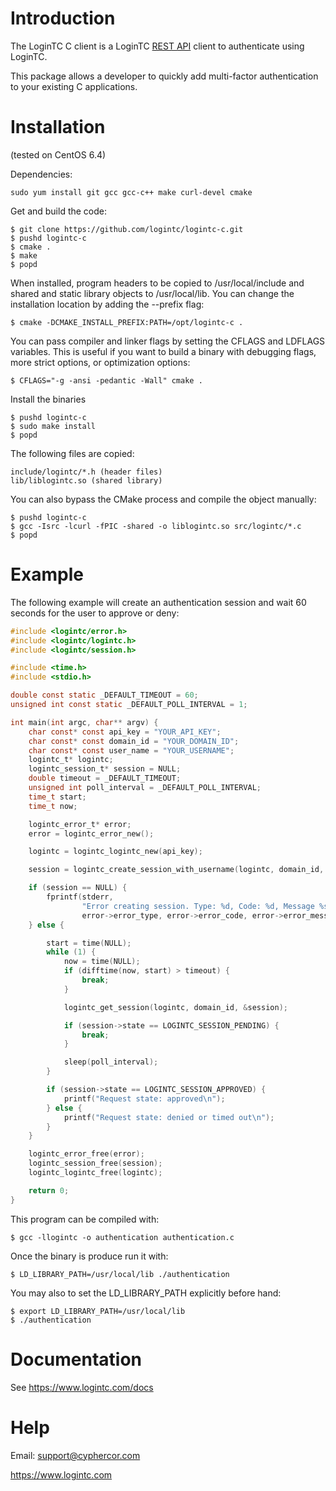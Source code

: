 Introduction
============

The LoginTC C client is a LoginTC [REST API][rest-api] client to
authenticate using LoginTC.

This package allows a developer to quickly add multi-factor authentication to your existing C applications.

Installation
============

(tested on CentOS 6.4)

Dependencies:

    sudo yum install git gcc gcc-c++ make curl-devel cmake
    
Get and build the code:

    $ git clone https://github.com/logintc/logintc-c.git
    $ pushd logintc-c
    $ cmake .
    $ make
    $ popd

When installed, program headers to be copied to /usr/local/include and shared and static library objects to /usr/local/lib. You can change the installation location by adding the --prefix flag:

    $ cmake -DCMAKE_INSTALL_PREFIX:PATH=/opt/logintc-c .

You can pass compiler and linker flags by setting the CFLAGS and LDFLAGS variables. This is useful if you want to build a binary with debugging flags, more strict options, or optimization options:

    $ CFLAGS="-g -ansi -pedantic -Wall" cmake .

Install the binaries

    $ pushd logintc-c
    $ sudo make install
    $ popd

The following files are copied:

    include/logintc/*.h (header files)
    lib/liblogintc.so (shared library)

You can also bypass the CMake process and compile the object manually:

    $ pushd logintc-c
    $ gcc -Isrc -lcurl -fPIC -shared -o liblogintc.so src/logintc/*.c
    $ popd

Example
=======

The following example will create an authentication session and wait 60 seconds
for the user to approve or deny:

```c
#include <logintc/error.h>
#include <logintc/logintc.h>
#include <logintc/session.h>

#include <time.h>
#include <stdio.h>

double const static _DEFAULT_TIMEOUT = 60;
unsigned int const static _DEFAULT_POLL_INTERVAL = 1;

int main(int argc, char** argv) {
    char const* const api_key = "YOUR_API_KEY";
    char const* const domain_id = "YOUR_DOMAIN_ID";
    char const* const user_name = "YOUR_USERNAME";
    logintc_t* logintc;
    logintc_session_t* session = NULL;
    double timeout = _DEFAULT_TIMEOUT;
    unsigned int poll_interval = _DEFAULT_POLL_INTERVAL;
    time_t start;
    time_t now;

    logintc_error_t* error;
    error = logintc_error_new();

    logintc = logintc_logintc_new(api_key);

    session = logintc_create_session_with_username(logintc, domain_id, user_name, error);

    if (session == NULL) {
        fprintf(stderr,
                "Error creating session. Type: %d, Code: %d, Message %s\n",
                error->error_type, error->error_code, error->error_message);
    } else {

        start = time(NULL);
        while (1) {
            now = time(NULL);
            if (difftime(now, start) > timeout) {
                break;
            }

            logintc_get_session(logintc, domain_id, &session);

            if (session->state == LOGINTC_SESSION_PENDING) {
                break;
            }

            sleep(poll_interval);
        }

        if (session->state == LOGINTC_SESSION_APPROVED) {
            printf("Request state: approved\n");
        } else {
            printf("Request state: denied or timed out\n");
        }
    }

    logintc_error_free(error);
    logintc_session_free(session);
    logintc_logintc_free(logintc);

    return 0;
}

```

This program can be compiled with:

    $ gcc -llogintc -o authentication authentication.c
    
Once the binary is produce run it with:

    $ LD_LIBRARY_PATH=/usr/local/lib ./authentication
    
You may also to set the LD_LIBRARY_PATH explicitly before hand:

    $ export LD_LIBRARY_PATH=/usr/local/lib
    $ ./authentication

Documentation
=============

See <https://www.logintc.com/docs>

Help
====

Email: <support@cyphercor.com>

<https://www.logintc.com>

[rest-api]: https://www.logintc.com/docs/rest-api
